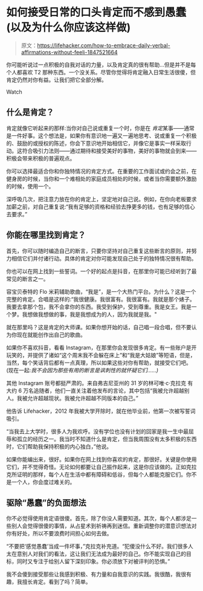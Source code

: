 # 如何接受日常的口头肯定而不感到愚蠢(以及为什么你应该这样做)

> 原文：<https://lifehacker.com/how-to-embrace-daily-verbal-affirmations-without-feeli-1847521664>

你可能听说过一点积极的自我对话的力量，以及肯定真的很有帮助...但是并不是每个人都喜欢 T2 那种东西。一个没关系。尽管你觉得将肯定融入日常生活很傻，但肯定仍然对你有益。让我们把它全部分解。

Watch

## 什么是肯定？

肯定就像它听起来的那样:当你对自己说或重复一个时，你是在 *肯定*某事——通常是一件好事。这个想法是，如果你有意识地一遍又一遍地思考、说或重复一个积极的、鼓励的或授权的陈述，你会下意识地开始相信它，并像它是事实一样采取行动。这符合吸引力法则——通过期待和接受美好的事物，美好的事物就会到来——积极会带来积极的普遍观点。

你可以选择最适合你和你独特情况的肯定方式。在重要的工作面试或约会之前，在健身房的时候，当你和一个难相处的家庭成员相处的时候，或者当你需要额外激励的时候，使用一个。

深呼吸几次，把注意力放在你的肯定上，坚定地对自己说。例如，在你向老板要求加薪之前，对自己重复说:“我有足够的资格和经验去挣更多的钱，也有足够的信心去要求。”

## 你能在哪里找到肯定？

首先，你可以随时编造自己的断言，只要你坚持对自己重复这些断言的原则，并努力相信它们并付诸行动。具体的肯定对你可能发现自己处于的独特情况很有帮助。

你也可以在网上找到一些誓词。一个好的起点是抖音，在那里你可能已经听到了最常见的断言之一。

容宝贝泰特的 Flo 米莉辅助歌曲，“我是”，是一个大热门平台。为什么？这是一个完整的肯定。合唱是这样的:“我很健康。我很富有。我很富有。我就是那个婊子。我要去拿那个包，我不会拿你的东西。我受到保护，受到尊重。我是女王。我是一个梦。我想做我想做的事，我是我想成为的人，因为我就是我。"

就在那里吗？这是肯定的大师课。如果你想开始的话，自己唱一段合唱，但不要认为你现在就能创作出自己的歌曲。

如果你不喜欢抖音，看看 Instagram，在那里你会发现很多肯定。有一些账户是开玩笑的，并提供了诸如“这个周末我不会躲在床上”和“我是大姑娘”等短语，但是，当然，每个笑话背后都有一点真理，所以如果这些对你有帮助，就接受它们吧。(现在一起:*我不会因为那些有用的断言是讽刺性的就怀疑它们……)*

其他 Instagram 账号都挺严肃的。来自弗吉尼亚州的 31 岁的林可唯·c·克拉克 有大约 6 万名追随者，他们一直关注着他发布的言论，其中包括“我被允许超越别人。我被允许超越现状。我被允许超越不同版本的自己。”

他告诉 Lifehacker，2012 年我被大学开除时，就在他毕业前，他第一次被写誓词吸引。

“当我去上大学时，很多人为我欢呼。没有学位也没有计划的回家是我一生中最屈辱和孤立的经历之一。我当时不知道什么是肯定，但当我周围没有太多积极的东西时，它们帮助我保持积极的内心独白，”他说。

如果你能编出来，很好。如果你在网上找到你喜欢的肯定，那很好。关键是你使用它们，并不觉得奇怪。无论如何都要让自己振作起来，这是你应该做的。正如克拉克所证明的那样，每个人在生活中都有障碍和低谷，但每个人都能克服它们。你不是一个人，你会度过难关的。

## **驱除“愚蠢”的负面想法**

你不必觉得使用肯定语很傻。首先，除了你没人需要知道。其次，每个人都涉足一些别人会觉得很傻的事情，从占星术到祈祷再到迷信。重新调整你的潜意识想法对你有好处，所以不要浪费时间担心如何去做。

“不要把‘感觉愚蠢’当成一件坏事，”克拉克补充道。“犯傻没什么不好。我们很多人太在意别人对我们的看法，这让我们无法成为最好的自己。你不能实现自己的目标，同时又专注于给别人留下深刻印象。你必须放下对被评判的恐惧。”

我不会傻到接受那些让我感到积极、有力量和自我意识的实践。我很酷，我很有趣，我擅长肯定。看到了吗？简单。